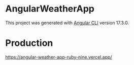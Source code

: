 # AngularWeatherApp

This project was generated with [Angular CLI](https://github.com/angular/angular-cli) version 17.3.0.

# Production
https://angular-weather-app-ruby-nine.vercel.app/
